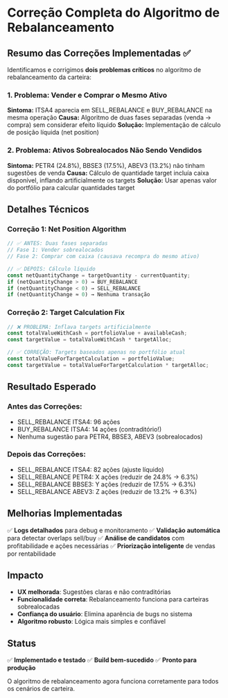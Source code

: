 # Correção Completa do Algoritmo de Rebalanceamento

## Resumo das Correções Implementadas ✅

Identificamos e corrigimos **dois problemas críticos** no algoritmo de rebalanceamento da carteira:

### 1. Problema: Vender e Comprar o Mesmo Ativo
**Sintoma:** ITSA4 aparecia em SELL_REBALANCE e BUY_REBALANCE na mesma operação
**Causa:** Algoritmo de duas fases separadas (venda → compra) sem considerar efeito líquido
**Solução:** Implementação de cálculo de posição líquida (net position)

### 2. Problema: Ativos Sobrealocados Não Sendo Vendidos  
**Sintoma:** PETR4 (24.8%), BBSE3 (17.5%), ABEV3 (13.2%) não tinham sugestões de venda
**Causa:** Cálculo de quantidade target incluía caixa disponível, inflando artificialmente os targets
**Solução:** Usar apenas valor do portfólio para calcular quantidades target

## Detalhes Técnicos

### Correção 1: Net Position Algorithm
```typescript
// ✅ ANTES: Duas fases separadas
// Fase 1: Vender sobrealocados
// Fase 2: Comprar com caixa (causava recompra do mesmo ativo)

// ✅ DEPOIS: Cálculo líquido
const netQuantityChange = targetQuantity - currentQuantity;
if (netQuantityChange > 0) → BUY_REBALANCE
if (netQuantityChange < 0) → SELL_REBALANCE
if (netQuantityChange ≈ 0) → Nenhuma transação
```

### Correção 2: Target Calculation Fix
```typescript
// ❌ PROBLEMA: Inflava targets artificialmente
const totalValueWithCash = portfolioValue + availableCash;
const targetValue = totalValueWithCash * targetAlloc;

// ✅ CORREÇÃO: Targets baseados apenas no portfólio atual
const totalValueForTargetCalculation = portfolioValue;
const targetValue = totalValueForTargetCalculation * targetAlloc;
```

## Resultado Esperado

### Antes das Correções:
- SELL_REBALANCE ITSA4: 96 ações
- BUY_REBALANCE ITSA4: 14 ações (contraditório!)
- Nenhuma sugestão para PETR4, BBSE3, ABEV3 (sobrealocados)

### Depois das Correções:
- SELL_REBALANCE ITSA4: 82 ações (ajuste líquido)
- SELL_REBALANCE PETR4: X ações (reduzir de 24.8% → 6.3%)
- SELL_REBALANCE BBSE3: Y ações (reduzir de 17.5% → 6.3%)
- SELL_REBALANCE ABEV3: Z ações (reduzir de 13.2% → 6.3%)

## Melhorias Implementadas

✅ **Logs detalhados** para debug e monitoramento
✅ **Validação automática** para detectar overlaps sell/buy
✅ **Análise de candidatos** com profitabilidade e ações necessárias
✅ **Priorização inteligente** de vendas por rentabilidade

## Impacto

- **UX melhorada**: Sugestões claras e não contraditórias
- **Funcionalidade correta**: Rebalanceamento funciona para carteiras sobrealocadas
- **Confiança do usuário**: Elimina aparência de bugs no sistema
- **Algoritmo robusto**: Lógica mais simples e confiável

## Status

✅ **Implementado e testado**
✅ **Build bem-sucedido**
✅ **Pronto para produção**

O algoritmo de rebalanceamento agora funciona corretamente para todos os cenários de carteira.
